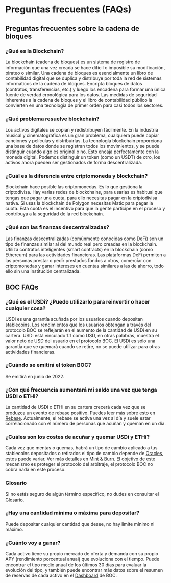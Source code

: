 # Preguntas frecuentes (FAQs)

## Preguntas frecuentes sobre la cadena de bloques

### ¿Qué es la Blockchain?

La blockchain (cadena de bloques) es un sistema de registro de información que una vez creada se hace difícil o imposible su modificación, pirateo o similar. Una cadena de bloques es esencialmente un libro de contabilidad digital que se duplica y distribuye por toda la red de sistemas informáticos de la cadena de bloques. Encripta bloques de datos (contratos, transferencias, etc.) y luego los encadena para formar una única fuente de verdad cronológica para los datos. Las medidas de seguridad inherentes a la cadena de bloques y el libro de contabilidad público la convierten en una tecnología de primer orden para casi todos los sectores.

### ¿Qué problema resuelve blockchain?

Los activos digitales se copian y redistribuyen fácilmente. En la industria musical y cinematográfica es un gran problema, cualquiera puede copiar canciones y películas y distribuirlas. La tecnología blockchain proporciona una base de datos donde se registran todos los movimientos, y se puede distinguir cuando algo es original o no. Esto encaja perfectamente con la moneda digital. Podemos distinguir un token (como un USDT) de otro, los activos ahora pueden ser gestionados de forma descentralizada.

### ¿Cuál es la diferencia entre criptomoneda y blockchain?

Blockchain hace posible las criptomonedas. Es lo que gestiona la criptodivisa. Hay varias redes de blockchains, para usarlas es habitual que tengas que pagar una cuota, para ello necesitas pagar en la criptodivisa nativa. Si usas la blockchain de Polygon necesitas Matic para pagar la cuota. Esta cuota es el incentivo para que la gente participe en el proceso y contribuya a la seguridad de la red blockchain.

### ¿Qué son las finanzas descentralizadas?

Las finanzas descentralizadas (comúnmente conocidas como DeFi) son un tipo de finanzas similar al del mundo real pero creadas en la blockchain. Utiliza contratos inteligentes (smart contracts) en la blockchain (como Ethereum) para las actividades financieras. Las plataformas DeFi permiten a las personas prestar o pedir prestados fondos a otros, comerciar con criptomonedas y ganar intereses en cuentas similares a las de ahorro, todo ello sin una institución centralizada.

## BOC FAQs

### ¿Qué es el USDi? ¿Puedo utilizarlo para reinvertir o hacer cualquier cosa?

USDi es una garantía acuñada por los usuarios cuando depositan stablecoins. Los rendimientos que los usuarios obtengan a través del protocolo BOC se reflejarán en el aumento de la cantidad de USDi en su cartera. USDi está vinculado 1:1 como USD, en otras palabras, muestra el valor neto de USD del usuario en el protocolo BOC. El USDi es sólo una garantía que se quemará cuando se retire, no se puede utilizar para otras actividades financieras.

### ¿Cuándo se emitirá el token BOC?

Se emitirá en junio de 2022.

### ¿Con qué frecuencia aumentará mi saldo una vez que tenga USDi o ETHi?

La cantidad de USDi o ETHi en su cartera crecerá cada vez que se produzca un evento de rebase positivo. Puedes leer más sobre esto en [Rebase](https://github.com/Francisco-Rua/boc\_gitbook/blob/es\_version/more/protocol-algorithm-design/README.md#rebase). Actualmente, el rebase se activa una vez al día y suele estar correlacionado con el número de personas que acuñan y queman en un día.

### ¿Cuáles son los costes de acuñar y quemar USDi y ETHi?

Cada vez que mentas o quemas, habrá un tipo de cambio aplicado a tus stablecoins depositados o retirados el tipo de cambio depende de [Oracles](https://github.com/Francisco-Rua/boc\_gitbook/blob/es\_version/more/appendix/README.md#oracle), estos puede variar. Ver más detalles en [Mint & Burn](https://github.com/Francisco-Rua/boc\_gitbook/blob/es\_version/more/protocol-algorithm-design/README.md#reglas-de-acu%C3%B1aci%C3%B3n-y-quema-burn--mint). El objetivo de este mecanismo es proteger el protocolo del arbitraje, el protocolo BOC no cobra nada en este proceso.

### Glosario

Si no estás seguro de algún término específico, no dudes en consultar el [Glosario](https://github.com/Francisco-Rua/boc\_gitbook/blob/es\_version/more/appendix/README.md#glossary).

### ¿Hay una cantidad mínima o máxima para depositar?

Puede depositar cualquier cantidad que desee, no hay límite mínimo ni máximo.

### ¿Cuánto voy a ganar?

Cada activo tiene su propio mercado de oferta y demanda con su propio APY (rendimiento porcentual anual) que evoluciona con el tiempo. Puede encontrar el tipo medio anual de los últimos 30 días para evaluar la evolución del tipo, y también puede encontrar más datos sobre el resumen de reservas de cada activo en el [Dashboard](https://dashboard-v1.bankofchain.io/#/) de BOC.
